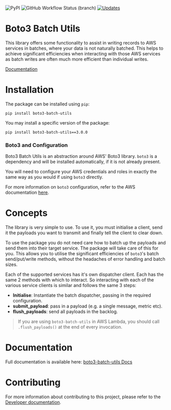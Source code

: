 ![PyPI](https://img.shields.io/pypi/v/boto3-batch-utils)
![GitHub Workflow Status (branch)](https://img.shields.io/github/workflow/status/g-farrow/boto3_batch_utils/Master%20Pipeline?label=master&logo=github)
[![Updates](https://pyup.io/repos/github/g-farrow/boto3_batch_utils/shield.svg)](https://pyup.io/repos/github/g-farrow/boto3_batch_utils/)

Boto3 Batch Utils
=================
This library offers some functionality to assist in writing records to AWS services in batches, where your data is not 
naturally batched. This helps to achieve significant efficiencies when interacting with those AWS services as batch 
writes are often much more efficient than individual writes.

[Documentation]()

# Installation
The package can be installed using `pip`:
```
pip install boto3-batch-utils
```

You may install a specific version of the package:
```
pip install boto3-batch-utils==3.0.0
```

### Boto3 and Configuration
Boto3 Batch Utils is an abstraction around AWS' Boto3 library. `boto3` is a dependency and will be installed 
automatically, if it is not already present.

You will need to configure your AWS credentials and roles in exactly the same way as you would if using `boto3`
directly.

For more information on `boto3` configuration, refer to the AWS documentation 
[here](https://boto3.amazonaws.com/v1/documentation/api/latest/guide/quickstart.html).

# Concepts
The library is very simple to use. To use it, you must initialise a client, send it the payloads you want to transmit
 and finally tell the client to clear down.

To use the package you do not need care how to batch up the payloads and send them into their target service. The 
package will take care of this for you. This allows you to utilise the significant efficiencies of `boto3`'s batch 
send/put/write methods, without the headaches of error handling and batch sizes.

Each of the supported services has it's own dispatcher client. Each has the same 2 methods with which to interact. So
interacting with each of the various service clients is similar and follows the same 3 steps: 
* **Initialise**: Instantiate the batch dispatcher, passing in the required configuration.
* **submit_payload**: pass in a payload (e.g. a single message, metric etc).
* **flush_payloads**: send all payloads in the backlog.

> If you are using `boto3-batch-utils` in AWS Lambda, you should call `.flush_payloads()` at the end of every 
invocation.

# Documentation

Full documentation is available here: [boto3-batch-utils Docs](https://g-farrow.github.io/boto3_batch_utils/)

# Contributing
For more information about contributing to this project, please refer to the 
[Developer documentation](resources/developer_docs.md).